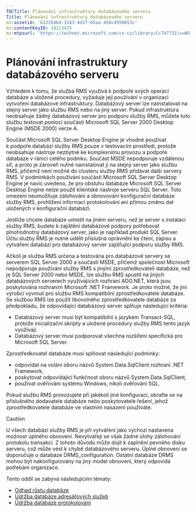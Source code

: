 ```yaml
---
TOCTitle: Plánování infrastruktury databázového serveru
Title: Plánování infrastruktury databázového serveru
ms:assetid: 'b12354bd-3143-4d1f-b5aa-450c4550653c'
ms:contentKeyID: 18113475
ms:mtpsurl: 'https://technet.microsoft.com/cs-cz/library/Cc747731(v=WS.10)'
---
```


Plánování infrastruktury databázového serveru
=============================================

Vzhledem k tomu, že služba RMS využívá k podpoře svých operací databáze a uložené procedury, vyžaduje její používání v organizaci vytvoření databázové infrastruktury. Databázový server lze nainstalovat na stejný server jako službu RMS nebo na jiný server. Pokud infrastruktura neobsahuje žádný databázový server pro podporu služby RMS, můžete tuto službu testovat pomocí součásti Microsoft SQL Server 2000 Desktop Engine (MSDE 2000) verze A.

Součást Microsoft SQL Server Desktop Engine je vhodné používat k podpoře databází služby RMS pouze v testovacím prostředí, protože neobsahuje nástroje nezbytné ke komplexnímu provozu a podpoře databáze v rámci celého podniku. Součást MSDE nepodporuje vzdálenou síť, a proto je zároveň nutné nainstalovat ji na stejný server jako službu RMS, přičemž není možné do clusteru služby RMS přidávat další servery RMS. V podmínkách používání součásti Microsoft SQL Server Desktop Engine je navíc uvedeno, že pro obsluhu databáze Microsoft SQL Server Desktop Engine nelze použít klientské nástroje serveru SQL Server. Toto omezení neumožňuje zálohování a obnovování konfigurační databáze služby RMS, prohlížení informací protokolování ani přímou změnu dat uložených v konfigurační databázi.

Jestliže chcete databáze umístit na jiném serveru, než je server s instalací služby RMS, budete k zajištění databázové podpory potřebovat plnohodnotný databázový server, jako je například produkt SQL Server. Účtu služby RMS je nutné udělit příslušná oprávnění ke čtení, zápisu a vytváření databází pro databázový server zajišťující podporu služby RMS.

Ačkoli je služba RMS určena a testována pro databázové servery se serverem SQL Server 2000 a součástí MSDE, přičemž společnost Microsoft nepodporuje používání služby RMS s jinými zprostředkovateli databáze, než je SQL Server 2000 nebo MSDE, lze službu RMS spustit na jiných databázových serverech využívajících rozhraní ADO.NET, která jsou poskytována rozhraním Microsoft .NET Framework. Je proto možné, že jiní výrobci vyvinuli pro službu RMS kompatibilní zprostředkovatele databáze. Se službou RMS lze použít libovolného zprostředkovatele databáze za předpokladu, že odpovídající databázový server splňuje následující kritéria:

-   Databázový server musí být kompatibilní s jazykem Transact-SQL, protože inicializační skripty a uložené procedury služby RMS tento jazyk využívají.
-   Databázový server musí podporovat všechna rozšíření specifická pro Microsoft SQL Server.

Zprostředkovatel databáze musí splňovat následující podmínky:

-   odpovídat na volání oboru názvů System.Data.SqlClient rozhraní .NET Framework,
-   poskytovat odpovídající funkčnost oboru názvů System.Data.SqlClient,
-   používat ověřování systému Windows, nikoli ověřování SQL.

Pokud službu RMS provozujete při jakékoli jiné konfiguraci, obraťte se na příslušného dodavatele databáze nebo poskytovatele řešení, jehož zprostředkovatele databáze ve vlastním nasazení používáte.

> [!CAUTION]
> U všech databází služby RMS je při vytváření jako výchozí nastavena možnost úplného obnovení. Nevytvářejí se však žádné úlohy zálohování protokolu transakcí. Z tohoto důvodu může dojít k zaplnění pevného disku serveru, což může vést k chybě databázového serveru. Úplné obnovení se doporučuje u databáze DRMS\_configuration. Ostatní databáze DRMS mohou být nakonfigurovány na jiný model obnovení, který odpovídá potřebám organizace. 

Tento oddíl se zabývá následujícími tématy:

-   [Odhad růstu databáze](https://technet.microsoft.com/87652cc2-b886-4797-8d40-356669768089)
-   [Údržba databáze adresářových služeb](https://technet.microsoft.com/911a62f2-c1d6-4091-99b0-b53211be27a7)
-   [Údržba databáze protokolování](https://technet.microsoft.com/de55058b-0d1a-4997-8a45-e14678ddd13f)
